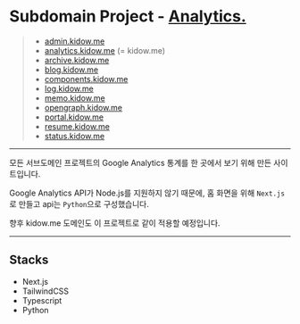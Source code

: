 # Subdomain Project - [Analytics.](https://analytics.kidow.me)

> - [admin.kidow.me](https://github.com/kidow/admin)
> - [analytics.kidow.me](https://github.com/kidow/analytics) (= kidow.me)
> - [archive.kidow.me](https://github.com/kidow/archive)
> - [blog.kidow.me](https://github.com/kidow/blog)
> - [components.kidow.me](https://github.com/kidow/components)
> - [log.kidow.me](https://github.com/kidow/log)
> - [memo.kidow.me](https://github.com/kidow/memo)
> - [opengraph.kidow.me](https://github.com/kidow/opengraph)
> - [portal.kidow.me](https://github.com/kidow/portal)
> - [resume.kidow.me](https://github.com/kidow/resume)
> - [status.kidow.me](https://github.com/kidow/status)

---

모든 서브도메인 프로젝트의 Google Analytics 통계를 한 곳에서 보기 위해 만든 사이트입니다.

Google Analytics API가 Node.js를 지원하지 않기 때문에, 홈 화면을 위해 `Next.js`로 만들고 api는 `Python`으로 구성했습니다.

향후 kidow.me 도메인도 이 프로젝트로 같이 적용할 예정입니다.

---

## Stacks

- Next.js
- TailwindCSS
- Typescript
- Python
